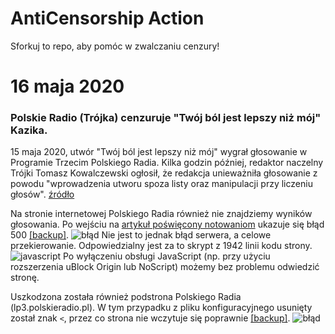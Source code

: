 # AntiCensorship Action
Sforkuj to repo, aby pomóc w zwalczaniu cenzury!

# 16 maja 2020
### Polskie Radio (Trójka) cenzuruje "Twój ból jest lepszy niż mój" Kazika.

15 maja 2020, utwór "Twój ból jest lepszy niż mój" wygrał głosowanie w Programie Trzecim Polskiego Radia. Kilka godzin później, redaktor naczelny Trójki Tomasz Kowalczewski ogłosił, że redakcja unieważniła głosowanie z powodu "wprowadzenia utworu spoza listy oraz manipulacji przy liczeniu głosów".
[źródło](https://www.facebook.com/219716348081/photos/a.10154083526778082/10159823799728082/?type=3)

Na stronie internetowej Polskiego Radia również nie znajdziemy wyników głosowania. Po wejściu na [artykuł poświęcony notowaniom](https://www.polskieradio.pl/9/4292/Artykul/2511579,LP3-za-nami-1998-notowanie) ukazuje się błąd 500 [[backup]](http://archive.is/Vx82y).
![błąd](https://i.imgur.com/PMpQJQW.png)
Nie jest to jednak błąd serwera, a celowe przekierowanie. Odpowiedzialny jest za to skrypt z 1942 linii kodu strony. 
![javascript](https://i.imgur.com/GrmfIta.png)
Po wyłączeniu obsługi JavaScript (np. przy użyciu rozszerzenia uBlock Origin lub NoScript) możemy bez problemu odwiedzić stronę.

Uszkodzona została również podstrona Polskiego Radia (lp3.polskieradio.pl). W tym przypadku z pliku konfiguracyjnego usunięty został znak `<`, przez co strona nie wczytuje się poprawnie [[backup]](http://archive.is/yCIEk).
![błąd](https://i.imgur.com/kpVIQoh.png)
